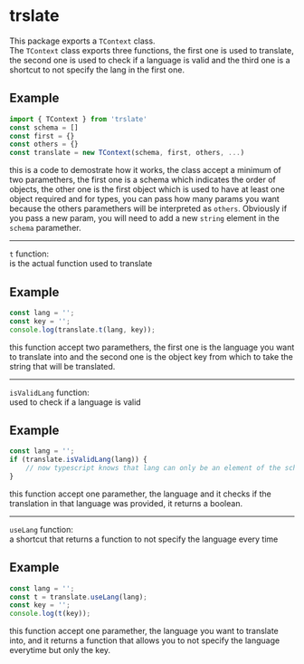 # trslate

This package exports a `TContext` class.<br>
The `TContext` class exports three functions, the first one is used to translate, the second one is used to check if a language is valid and the third one is a shortcut to not specify the lang in the first one.

## Example

```js
import { TContext } from 'trslate'
const schema = []
const first = {}
const others = {}
const translate = new TContext(schema, first, others, ...)
```

this is a code to demostrate how it works, the class accept a minimum of two paramethers, the first one is a schema which indicates the order of objects, the other one is the first object which is used to have at least one object required and for types, you can pass how many params you want because the others paramethers will be interpreted as `others`. Obviously if you pass a new param, you will need to add a new `string` element in the `schema` paramether.

---

`t` function:<br>
is the actual function used to translate

## Example

```js
const lang = '';
const key = '';
console.log(translate.t(lang, key));
```

this function accept two paramethers, the first one is the language you want to translate into and the second one is the object key from which to take the string that will be translated.

---

`isValidLang` function:<br>
used to check if a language is valid

## Example

```js
const lang = '';
if (translate.isValidLang(lang)) {
    // now typescript knows that lang can only be an element of the schema array
}
```

this function accept one paramether, the language and it checks if the translation in that language was provided, it returns a boolean.

---

`useLang` function:<br>
a shortcut that returns a function to not specify the language every time

## Example

```js
const lang = '';
const t = translate.useLang(lang);
const key = '';
console.log(t(key));
```

this function accept one paramether, the language you want to translate into, and it returns a function that allows you to not specify the language everytime but only the key.

